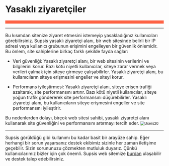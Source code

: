 # Yasaklı ziyaretçiler
<div style="border-bottom: 10px solid #fe6244; padding: 0px;">
</div>

***

Bu kısımdan sitenize ziyaret etmesini istemeyip yasakladığınız kullanıcıları görebilirsiniz. Supsis yasaklı ziyaretçi
alanı, bir web sitesinde belirli bir IP adresi veya kullanıcı grubunun erişimini engelleyen bir güvenlik önlemidir. Bu
önlem, site sahiplerine birkaç farklı şekilde fayda sağlar:

- Veri güvenliği: Yasaklı ziyaretçi alanı, bir web sitesinin verilerini ve bilgilerini korur. Bazı kötü niyetli
  kullanıcılar, siteye zarar vermek veya verileri çalmak için siteye girmeye çalışabilirler. Yasaklı ziyaretçi alanı, bu
  kullanıcıların siteye erişmesini engeller ve siteyi korur.

- Performans iyileştirmesi: Yasaklı ziyaretçi alanı, siteye erişen trafiği azaltarak, site performansını artırır. Bazı
  kötü niyetli kullanıcılar, siteye yoğun trafik göndererek site performansını düşürebilirler. Yasaklı ziyaretçi alanı,
  bu kullanıcıların siteye erişmesini engeller ve site performansını iyileştirir.

Bu nedenlerden dolayı, birçok web sitesi sahibi, yasaklı ziyaretçi alanı kullanarak site güvenliğini ve performansını
artırmayı tercih eder.
<img src="./../img/Users20.png" alt="Users20" style="zoom:80%;" />

***

Supsis görüldüğü gibi kullanımı bu kadar basit bir arayüze sahip. Eğer herhangi bir sorun yaşarsanız destek ekibimiz
sizinle her zaman iletişime geçebilir. Sizin sorununuzu çözmekten mutluluk duyarız. Çünkü kullanıcılarımız bizler için
çok önemli. Supsis web sitemize [burdan](https://www.supsis.com) ulaşabilir ve destek talep edebilirsiniz.